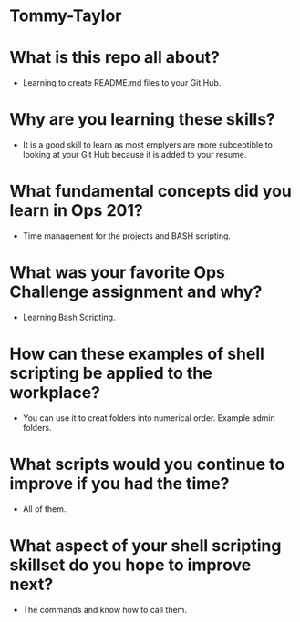 # Tommy-Taylor

# What is this repo all about?
- Learning to create README.md files to your Git Hub. 
# Why are you learning these skills?
- It is a good skill to learn as most emplyers are more subceptible to looking at your Git Hub because it is added to your resume.
# What fundamental concepts did you learn in Ops 201?
- Time management for the projects and BASH scripting.
# What was your favorite Ops Challenge assignment and why?
- Learning Bash Scripting.
# How can these examples of shell scripting be applied to the workplace?
- You can use it to creat folders into numerical order. Example admin folders.
# What scripts would you continue to improve if you had the time?
- All of them.
# What aspect of your shell scripting skillset do you hope to improve next?
- The commands and know how to call them.
